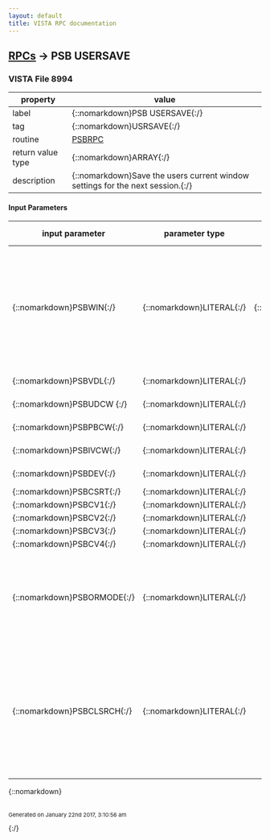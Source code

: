 ```yaml
---
layout: default
title: VISTA RPC documentation
---
```




## [RPCs](TableOfContent.md) &#8594; PSB USERSAVE 



### VISTA File 8994 


 property | value 
--- | --- 
 label | {::nomarkdown}PSB USERSAVE{:/}
 tag | {::nomarkdown}USRSAVE{:/}
 routine | [PSBRPC](http://code.osehra.org/dox/Routine_PSBRPC_source.html)
 return value type | {::nomarkdown}ARRAY{:/}
 description | {::nomarkdown}Save the users current window settings for the next session.{:/}

#### Input Parameters

| input parameter | parameter type | maximum data length | required | description | 
| --- | --- | --- | --- | --- | 
| {::nomarkdown}PSBWIN{:/} | {::nomarkdown}LITERAL{:/} | {::nomarkdown}30{:/} | {::nomarkdown}true{:/} | {::nomarkdown}Contains the current window settings so that the next time the user activates the application the window will reappear in the same format. Data is in the following format:    Window Top;Window Left;Window Height;Window Width;Window State{:/} | 
| {::nomarkdown}PSBVDL{:/} | {::nomarkdown}LITERAL{:/} |  | {::nomarkdown}true{:/} | {::nomarkdown}VDL settings{:/} | 
| {::nomarkdown}PSBUDCW {:/} | {::nomarkdown}LITERAL{:/} |  | {::nomarkdown}true{:/} | {::nomarkdown}UD tab column settings{:/} | 
| {::nomarkdown}PSBPBCW{:/} | {::nomarkdown}LITERAL{:/} |  | {::nomarkdown}true{:/} | {::nomarkdown}PB tab column settings {:/} | 
| {::nomarkdown}PSBIVCW{:/} | {::nomarkdown}LITERAL{:/} |  | {::nomarkdown}true{:/} | {::nomarkdown}IV tab column settings   {:/} | 
| {::nomarkdown}PSBDEV{:/} | {::nomarkdown}LITERAL{:/} |  | {::nomarkdown}true{:/} | {::nomarkdown}Last print device used.{:/} | 
| {::nomarkdown}PSBCSRT{:/} | {::nomarkdown}LITERAL{:/} |  |  |  | 
| {::nomarkdown}PSBCV1{:/} | {::nomarkdown}LITERAL{:/} |  |  |  | 
| {::nomarkdown}PSBCV2{:/} | {::nomarkdown}LITERAL{:/} |  |  |  | 
| {::nomarkdown}PSBCV3{:/} | {::nomarkdown}LITERAL{:/} |  |  |  | 
| {::nomarkdown}PSBCV4{:/} | {::nomarkdown}LITERAL{:/} |  |  |  | 
| {::nomarkdown}PSBORMODE{:/} | {::nomarkdown}LITERAL{:/} |  |  | {::nomarkdown}Last Order mode per user upon exit of BCMA. This parameter is for the last Order Mode the user was using upon exiting BCMA.   Value  0    Inpatient order mode  1    Clinic order mdoe{:/} | 
| {::nomarkdown}PSBCLSRCH{:/} | {::nomarkdown}LITERAL{:/} |  |  | {::nomarkdown}Last Clinic Search text criteria entered per user.  This parameter contains two pieces of data delimited by a \/\.  First piece of data is the Clinic name search Prefix text and the second is the Clinic name contains search text. Example: AL-BLUE TEAM/CARDIAC{:/} | 

{::nomarkdown} <br/><br/><p style="font-size: 11px">Generated on January 22nd 2017, 3:10:56 am</p>{:/}